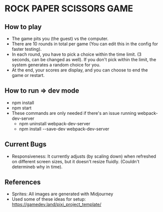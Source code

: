 # ROCK PAPER SCISSORS GAME

## How to play
- The game pits you (the guest) vs the computer.
- There are 10 rounds in total per game (You can edit this in the config for faster testing).
- In each round, you have to pick a choice within the time limit. (3 seconds, can be changed as well).
  If you don't pick within the limit, the system generates a random choice for you.
- At the end, your scores are display, and you can choose to end the game or restart.

## How to run => dev mode
- npm install
- npm start
- These commands are only needed if there's an issue running webpack-dev-server
  - npm uninstall webpack-dev-server
  - npm install --save-dev webpack-dev-server


## Current Bugs
- Responsiveness: It currently adjusts (by scaling down) when refreshed on different screen sizes, 
  but it doesn't resize fluidly. (Couldn't determineb why in time).

## References
- Sprites: All images are generated with Midjourney
- Used some of these ideas for setup: https://gamedev.land/pixi_project_template/
